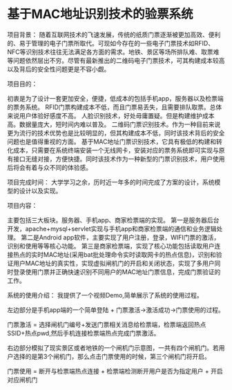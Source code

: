 # 基于MAC地址识别技术的验票系统

项目背景：
  随着互联网技术的飞速发展，传统的纸质门票逐渐被更加高效、便利的、易于管理的电子门票所取代。可现如今存在的一些电子门票技术如RFID、NFC等识别技术往往无法满足各方面的需求。地铁、景区等场所排队难、取票难等问题依然层出不穷。尽管有最新推出的二维码电子门票技术，可其构建成本较高以及背后的安全性问题更是不容小觑。

项目目的：
  
  初衷是为了设计一套更加安全，便捷，低成本的包括手机app，服务器以及检票端的票务系统。
  RFID门票构建成本不低，而且门票易丢失，且需要排队取票。总体来说用户体验好感度不高。
  人脸识别技术，好处毋庸置疑。但是构建维护成本高。数据量庞大，短时间内难以普及。
  二维码门票识别技术。作为一种目前来说更为流行的技术优势也是比较明显的，但其构建成本不低，同时该技术背后的安全问题也是值得重视的方面。
  基于MAC地址门票识别技术，它具有极低的构建和转化成本，只需要在系统终端安装一个无线网卡，安装对应的票务系统即可实现与原有接口无缝对接，方便快捷。同时该技术作为一种新型的门票识别技术，用户使用后将会有着与众不同的体验感。

项目完成时间：
 大学学习之余，历时近一年多的时间完成了方案的设计，系统模型的设计以及实现。

项目内容：
 
 主要包括三大板块。服务器、手机app、商家检票端的实现。
  第一是服务器后台开发，apache+mysql+servlet实现与手机app和商家检票端的通信和业务逻辑处理。
  第二是Android app软件，主要实现了用户注册，登录，WIFI门票的激活，识别和使用等等核心功能。 
  第三是商家检票端，实现了核心功能包括读取用户连接热点的实时MAC地址(采用bat批处理命令实时读取网卡的热点信息)，识别和验证用户MAC地址的真实性，实现虚拟闸机门的开启和关闭状态，实现了多用户同时登录使用门票并正确快速识别不同用户的MAC地址门票信息，完成门票验证的工作。
  
系统的使用介绍：
  我提供了一个视频Demo,简单展示了系统的使用过程。
  
  左边部分是手机app端的一个简单登陆 + 门票激活->激活成功->门票使用的过程。   
  
  门票激活 = 选择闸机门编号+发送门票相关消息给检票端，检票端返回热点SSID+热点pwd,然后手机连接检票端热点完成门票激活。
  
  右边部分模拟了现实景区或者地铁的一个闸机门示意图，一共有四个闸机门。若用户选择的是第3个闸机门，那么点击门票使用的时候，第三个闸机门将开启。
  
  门票使用 = 断开与检票端热点连接 + 检票端检测断开用户是否为指定用户 + 开启对应闸机门 
